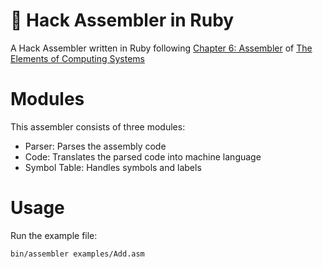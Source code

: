 # 🔨 Hack Assembler in Ruby

A Hack Assembler written in Ruby following [Chapter 6: Assembler](https://b1391bd6-da3d-477d-8c01-38cdf774495a.filesusr.com/ugd/44046b_89a8e226476741a3b7c5204575b8a0b2.pdf) of [The Elements of Computing Systems](https://www.nand2tetris.org/)

# Modules 

This assembler consists of three modules:

- Parser: Parses the assembly code
- Code: Translates the parsed code into machine language
- Symbol Table: Handles symbols and labels

# Usage

Run the example file: 

```
bin/assembler examples/Add.asm
```
